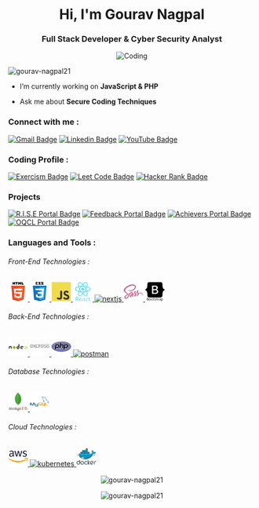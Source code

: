 <h1 align="center">Hi, I'm Gourav Nagpal</h1>
<h3 align="center">Full Stack Developer & Cyber Security Analyst</h3>

<p align="center">
    <img src="https://camo.githubusercontent.com/cae12fddd9d6982901d82580bdf321d81fb299141098ca1c2d4891870827bf17/68747470733a2f2f6d69726f2e6d656469756d2e636f6d2f6d61782f313336302f302a37513379765349765f7430696f4a2d5a2e676966" alt="Coding" width="450" />
</p>

<p align="left">
    <img src="https://komarev.com/ghpvc/?username=gourav-nagpal21&label=Profile%20views&color=000000&style=for-the-badge" alt="gourav-nagpal21" />
</p>

- I’m currently working on **JavaScript & PHP**

- Ask me about **Secure Coding Techniques** 

<h3 align="left">Connect with me :</h3>

[![Gmail Badge](https://img.shields.io/badge/-Gmail-BE2D23?style=for-the-badge&logo=Gmail&logoColor=white&link=mailto:snagpal676@gmail.com)](mailto:snagpal676@gmail.com)
[![Linkedin Badge](https://img.shields.io/badge/-Linkedin-0A66C2?style=for-the-badge&logo=Linkedin&logoColor=white=https://www.linkedin.com/in/gouravnagpal)](https://www.linkedin.com/in/gourav-nagpal21)
[![YouTube Badge](https://img.shields.io/badge/-YouTube-FF0000?style=for-the-badge&logo=Youtube&logoColor=white&link=https://www.youtube.com/c/instructorhut)](https://www.youtube.com/c/instructorhut)

<h3 align="left">Coding Profile :</h3>

[![Exercism Badge](https://img.shields.io/badge/-Exercism-9700FF?style=for-the-badge&logo=Exercism&logoColor=white&link=https://exercism.org/profiles/gouravnagpal)](https://exercism.org/profiles/gouravnagpal)
[![Leet Code Badge](https://img.shields.io/badge/-Leet%20Code-FFA116?style=for-the-badge&logo=LeetCode&logoColor=white&link=https://leetcode.com/gouravnagpal/)](https://leetcode.com/gouravnagpal/)
[![Hacker Rank Badge](https://img.shields.io/badge/-Hacker%20Rank-2EC866?style=for-the-badge&logo=Hackerrank&logoColor=white&link=https://www.hackerrank.com/gouravnagpal)](https://www.hackerrank.com/gouravnagpal)

<h3 align="left">Projects</h3>

[![R.I.S.E Portal Badge](https://img.shields.io/badge/-R.I.S.E%20Portal-0093D4?style=for-the-badge&link=https://rise.piet.co.in)](https://rise.piet.co.in)
[![Feedback Portal Badge](https://img.shields.io/badge/-Feedback%20Portal-0093D4?style=for-the-badge&link=https://feedback.piet.co.in)](https://feedback.piet.co.in)
[![Achievers Portal Badge](https://img.shields.io/badge/-Achievers%20Portal-0093D4?style=for-the-badge&link=https://achievers.piet.co.in)](https://achievers.piet.co.in)
[![OQCL Portal Badge](https://img.shields.io/badge/-O.Q.C.L%20PORTAL%20(Open%20Quiz%20Championship%20League)-0093D4?style=for-the-badge&link=https://oqcl.piet.co.in)](https://oqcl.piet.co.in)

<h3 align="left">Languages and Tools :</h3>
<p align="left">
    <h6 align="left">Front-End Technologies :</h3>
    <a href="https://www.w3.org/html/">
        <img src="https://raw.githubusercontent.com/devicons/devicon/master/icons/html5/html5-original-wordmark.svg" alt="html5" width="40" height="40"/>
    </a>
    <a href="https://www.w3schools.com/css/">
        <img src="https://raw.githubusercontent.com/devicons/devicon/master/icons/css3/css3-original-wordmark.svg" alt="css3" width="40" height="40"/>
    </a>
    <a href="https://developer.mozilla.org/en-US/docs/Web/JavaScript">
        <img src="https://raw.githubusercontent.com/devicons/devicon/master/icons/javascript/javascript-original.svg" alt="javascript" width="40" height="40"/>
    </a>
    <a href="https://reactjs.org/">
        <img src="https://raw.githubusercontent.com/devicons/devicon/master/icons/react/react-original-wordmark.svg" alt="react" width="40" height="40"/>
    </a>
    <a href="https://nextjs.org/">
        <img src="https://cdn.worldvectorlogo.com/logos/nextjs-2.svg" alt="nextjs" width="40" height="40"/>
    </a>
    <a href="https://sass-lang.com">
        <img src="https://raw.githubusercontent.com/devicons/devicon/master/icons/sass/sass-original.svg" alt="sass" width="40" height="40"/>
    </a>
    <a href="https://getbootstrap.com">
        <img src="https://raw.githubusercontent.com/devicons/devicon/master/icons/bootstrap/bootstrap-plain-wordmark.svg" alt="bootstrap" width="40" height="40"/>
    </a>
</p>
<p align="left">
    <h6 align="left">Back-End Technologies :</h3>
    <a href="https://nodejs.org">
        <img src="https://raw.githubusercontent.com/devicons/devicon/master/icons/nodejs/nodejs-original-wordmark.svg" alt="nodejs" width="40" height="40"/>
    </a>
    <a href="https://expressjs.com">
        <img src="https://raw.githubusercontent.com/devicons/devicon/master/icons/express/express-original-wordmark.svg" alt="express" width="40" height="40"/>
    </a>
    <a href="https://www.php.net">
        <img src="https://raw.githubusercontent.com/devicons/devicon/master/icons/php/php-original.svg" alt="php" width="40" height="40"/>
    </a>
    <a href="https://postman.com">
        <img src="https://www.vectorlogo.zone/logos/getpostman/getpostman-icon.svg" alt="postman" width="40" height="40"/>
    </a>
</p>

<p align="left">
    <h6 align="left">Database Technologies :</h3>
    <a href="https://www.mongodb.com/">
        <img src="https://raw.githubusercontent.com/devicons/devicon/master/icons/mongodb/mongodb-original-wordmark.svg" alt="mongodb" width="40" height="40"/>
    </a>
    <a href="https://www.mysql.com/">
        <img src="https://raw.githubusercontent.com/devicons/devicon/master/icons/mysql/mysql-original-wordmark.svg" alt="mysql" width="40" height="40"/>
    </a>
</p>

<p align="left">
    <h6 align="left">Cloud Technologies :</h3>
    <a href="https://aws.amazon.com">
        <img src="https://raw.githubusercontent.com/devicons/devicon/master/icons/amazonwebservices/amazonwebservices-original-wordmark.svg" alt="aws" width="40" height="40"/>
    </a>
    <a href="https://kubernetes.io">
        <img src="https://www.vectorlogo.zone/logos/kubernetes/kubernetes-icon.svg" alt="kubernetes" width="40" height="40"/>
    </a>
    <a href="https://www.docker.com/">
        <img src="https://raw.githubusercontent.com/devicons/devicon/master/icons/docker/docker-original-wordmark.svg" alt="docker" width="40" height="40"/>
    </a>
</p>

<p align="center">
    <img align="center" src="https://github-readme-stats.vercel.app/api/top-langs?username=gourav-nagpal21&show_icons=true&locale=en&layout=compact" alt="gourav-nagpal21" />
</p>

<p align="center">
    <img align="center" src="https://github-readme-streak-stats.herokuapp.com/?user=gourav-nagpal21&" alt="gourav-nagpal21" />
</p>
